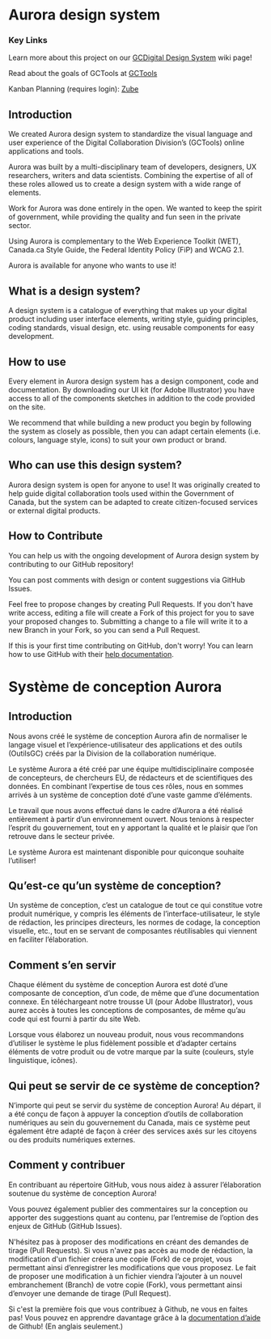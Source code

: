 # Aurora design system


### Key Links

Learn more about this project on our [GCDigital Design System](https://wiki.gccollab.ca/GCDigital_design_system) wiki page!

Read about the goals of GCTools at [GCTools](http://intranet.canada.ca/ict-oci/index-eng.asp)

Kanban Planning \(requires login\): [Zube](https://zube.io/tbs-sct/design-system/w/main-workspace/kanban%20)

## Introduction

We created Aurora design system to standardize the visual language and user experience of the Digital Collaboration Division’s (GCTools) online applications and tools. 

Aurora was built by a multi-disciplinary team of developers, designers, UX researchers, writers and data scientists. Combining the expertise of all of these roles allowed us to create a design system with a wide range of elements. 

Work for Aurora was done entirely in the open. We wanted to keep the spirit of government, while providing the quality and fun seen in the private sector. 

Using Aurora is complementary to the Web Experience Toolkit (WET), Canada.ca Style Guide, the Federal Identity Policy (FiP) and WCAG 2.1.

Aurora is available for anyone who wants to use it!

## What is a design system?

A design system is a catalogue of everything that makes up your digital product including user interface elements, writing style, guiding principles, coding standards, visual design, etc. using reusable components for easy development.

## How to use

Every element in Aurora design system has a design component, code and documentation. By downloading our UI kit (for Adobe Illustrator) you have access to all of the components sketches in addition to the code provided on the site. 

We recommend that while building a new product you begin by following the system as closely as possible, then you can adapt certain elements (i.e. colours, language style, icons) to suit your own product or brand.

## Who can use this design system?

Aurora design system is open for anyone to use! It was originally created to help guide digital collaboration tools used within the Government of Canada, but the system can be adapted to create citizen-focused services or external digital products.

## How to Contribute

You can help us with the ongoing development of Aurora design system by contributing to our GitHub repository!

You can post comments with design or content suggestions via GitHub Issues. 

Feel free to propose changes by creating Pull Requests. If you don't have write access, editing a file will create a Fork of this project for you to save your proposed changes to. Submitting a change to a file will write it to a new Branch in your Fork, so you can send a Pull Request.

If this is your first time contributing on GitHub, don't worry! You can learn how to use GitHub with their [help documentation](https://help.github.com/). 


# Système de conception Aurora

## Introduction
Nous avons créé le système de conception Aurora afin de normaliser le langage visuel et l’expérience-utilisateur des applications et des outils (OutilsGC) créés par la Division de la collaboration numérique. 

Le système Aurora a été créé par une équipe multidisciplinaire composée de concepteurs, de chercheurs EU, de rédacteurs et de scientifiques des données. En combinant l’expertise de tous ces rôles, nous en sommes arrivés à un système de conception doté d’une vaste gamme d’éléments. 

Le travail que nous avons effectué dans le cadre d’Aurora a été réalisé entièrement à partir d’un environnement ouvert. Nous tenions à respecter l’esprit du gouvernement, tout en y apportant la qualité et le plaisir que l’on retrouve dans le secteur privée. 

Le système Aurora est maintenant disponible pour quiconque souhaite l’utiliser! 

## Qu’est-ce qu’un système de conception?

Un système de conception, c’est un catalogue de tout ce qui constitue votre produit numérique, y compris les éléments de l’interface-utilisateur, le style de rédaction, les principes directeurs, les normes de codage, la conception visuelle, etc., tout en se servant de composantes réutilisables qui viennent en faciliter l’élaboration. 

## Comment s’en servir

Chaque élément du système de conception Aurora est doté d’une composante de conception, d’un code, de même que d’une documentation connexe. En téléchargeant notre trousse UI (pour Adobe Illustrator), vous aurez accès à toutes les conceptions de composantes, de même qu’au code qui est fourni à partir du site Web. 

Lorsque vous élaborez un nouveau produit, nous vous recommandons d’utiliser le système le plus fidèlement possible et d’adapter certains éléments de votre produit ou de votre marque par la suite (couleurs, style linguistique, icônes).


## Qui peut se servir de ce système de conception?

N’importe qui peut se servir du système de conception Aurora! Au départ, il a été conçu de façon à appuyer la conception d’outils de collaboration numériques au sein du gouvernement du Canada, mais ce système peut également être adapté de façon à créer des services axés sur les citoyens ou des produits numériques externes.

## Comment y contribuer

En contribuant au répertoire GitHub, vous nous aidez à assurer l’élaboration soutenue du système de conception Aurora!

Vous pouvez également publier des commentaires sur la conception ou apporter des suggestions quant au contenu, par l’entremise de l’option des enjeux de GitHub (GitHub Issues).

N'hésitez pas à proposer des modifications en créant des demandes de tirage (Pull Requests). Si vous n'avez pas accès au mode de rédaction, la modification d'un fichier créera une copie (Fork) de ce projet, vous permettant ainsi d’enregistrer les modifications que vous proposez. Le fait de proposer une modification à un fichier viendra l’ajouter à un nouvel embranchement (Branch) de votre copie (Fork), vous permettant ainsi d’envoyer une demande de tirage (Pull Request).

Si c'est la première fois que vous contribuez à Github, ne vous en faites pas! Vous pouvez en apprendre davantage grâce à la [documentation d’aide](https://help.github.com/) de Github! (En anglais seulement.)




